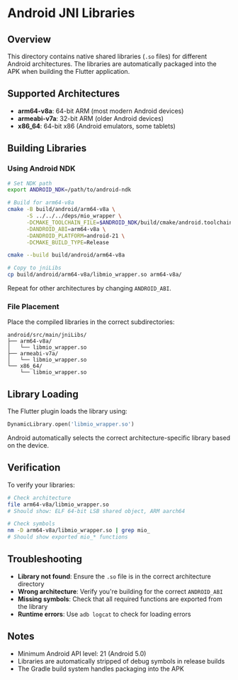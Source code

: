 # Android JNI Libraries

## Overview

This directory contains native shared libraries (`.so` files) for different Android architectures. The libraries are automatically packaged into the APK when building the Flutter application.

## Supported Architectures

- **arm64-v8a**: 64-bit ARM (most modern Android devices)
- **armeabi-v7a**: 32-bit ARM (older Android devices)
- **x86_64**: 64-bit x86 (Android emulators, some tablets)

## Building Libraries

### Using Android NDK

```bash
# Set NDK path
export ANDROID_NDK=/path/to/android-ndk

# Build for arm64-v8a
cmake -B build/android/arm64-v8a \
      -S ../../../deps/mio_wrapper \
      -DCMAKE_TOOLCHAIN_FILE=$ANDROID_NDK/build/cmake/android.toolchain.cmake \
      -DANDROID_ABI=arm64-v8a \
      -DANDROID_PLATFORM=android-21 \
      -DCMAKE_BUILD_TYPE=Release

cmake --build build/android/arm64-v8a

# Copy to jniLibs
cp build/android/arm64-v8a/libmio_wrapper.so arm64-v8a/
```

Repeat for other architectures by changing `ANDROID_ABI`.

### File Placement

Place the compiled libraries in the correct subdirectories:

```
android/src/main/jniLibs/
├── arm64-v8a/
│   └── libmio_wrapper.so
├── armeabi-v7a/
│   └── libmio_wrapper.so
└── x86_64/
    └── libmio_wrapper.so
```

## Library Loading

The Flutter plugin loads the library using:

```dart
DynamicLibrary.open('libmio_wrapper.so')
```

Android automatically selects the correct architecture-specific library based on the device.

## Verification

To verify your libraries:

```bash
# Check architecture
file arm64-v8a/libmio_wrapper.so
# Should show: ELF 64-bit LSB shared object, ARM aarch64

# Check symbols
nm -D arm64-v8a/libmio_wrapper.so | grep mio_
# Should show exported mio_* functions
```

## Troubleshooting

- **Library not found**: Ensure the `.so` file is in the correct architecture directory
- **Wrong architecture**: Verify you're building for the correct `ANDROID_ABI`
- **Missing symbols**: Check that all required functions are exported from the library
- **Runtime errors**: Use `adb logcat` to check for loading errors

## Notes

- Minimum Android API level: 21 (Android 5.0)
- Libraries are automatically stripped of debug symbols in release builds
- The Gradle build system handles packaging into the APK
